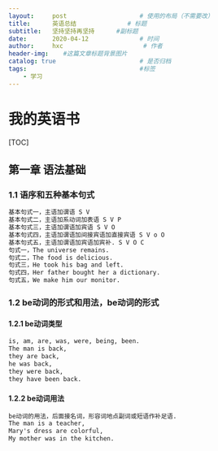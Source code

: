 ```yaml
---
layout:     post                    # 使用的布局（不需要改）
title:      英语总结              # 标题 
subtitle:   坚持坚持再坚持      #副标题
date:       2020-04-12              # 时间
author:     hxc                      # 作者
header-img:    #这篇文章标题背景图片
catalog: true                       # 是否归档
tags:                               #标签
    - 学习
---
```

# 我的英语书

[TOC]

## 第一章 语法基础

### 1.1 语序和五种基本句式


```txt
基本句式一，主语加谓语 S V
基本句式二，主语加系动词加表语 S V P
基本句式三，主语加谓语加宾语 S V O
基本句式四，主语加谓语加间接宾语加直接宾语 S V o O
基本句式五，主语加谓语加宾语加宾补. S V O C
句式一，The universe remains.
句式二，The food is delicious.
句式三，He took his bag and left.
句式四，Her father bought her a dictionary.
句式五，We make him our monitor.
```

### 1.2 be动词的形式和用法，be动词的形式

#### 1.2.1 be动词类型

```txt
is, am, are, was, were, being, been.
The man is back,
they are back,
he was back,
they were back,
they have been back.
```

#### 1.2.2 be动词用法

```txt
be动词的用法，后面接名词，形容词地点副词或短语作补足语.
The man is a teacher,
Mary's dress are colorful,
My mother was in the kitchen.
```
